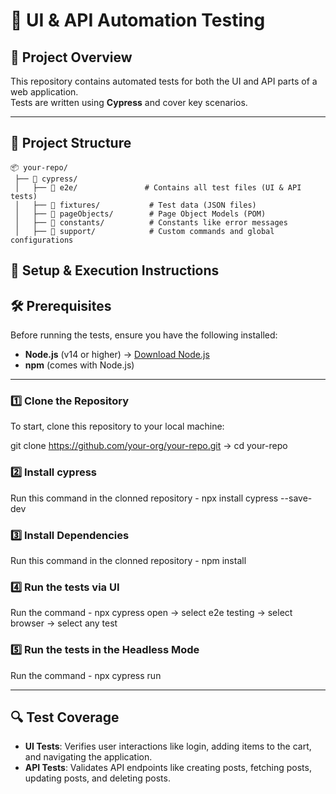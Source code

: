 # 🧪 UI & API Automation Testing

## 📖 Project Overview
This repository contains automated tests for both the UI and API parts of a web application.  
Tests are written using **Cypress** and cover key scenarios.

---

## 📂 Project Structure

```
📦 your-repo/
 ├── 📂 cypress/
 │   ├── 📂 e2e/               # Contains all test files (UI & API tests)
 │   ├── 📂 fixtures/           # Test data (JSON files)
 │   ├── 📂 pageObjects/        # Page Object Models (POM)
 │   ├── 📂 constants/          # Constants like error messages
 │   ├── 📂 support/            # Custom commands and global configurations
```
## 🚀 Setup & Execution Instructions

## 🛠 **Prerequisites**
Before running the tests, ensure you have the following installed:

- **Node.js** (v14 or higher) → [Download Node.js](https://nodejs.org/)
- **npm** (comes with Node.js)

---

### 1️⃣ **Clone the Repository**
To start, clone this repository to your local machine:

git clone https://github.com/your-org/your-repo.git -> cd your-repo
### 2️⃣ **Install cypress**
Run this command in the clonned repository - npx install cypress --save-dev

### 3️⃣ **Install Dependencies**
Run this command in the clonned repository - npm install

### 4️⃣ **Run the tests via UI**
Run the command - npx cypress open -> select e2e testing -> select browser -> select any test

### 5️⃣ **Run the tests in the Headless Mode**
Run the command - npx cypress run

---

## 🔍 Test Coverage

- **UI Tests**: Verifies user interactions like login, adding items to the cart, and navigating the application.
- **API Tests**: Validates API endpoints like creating posts, fetching posts, updating posts, and deleting posts.


